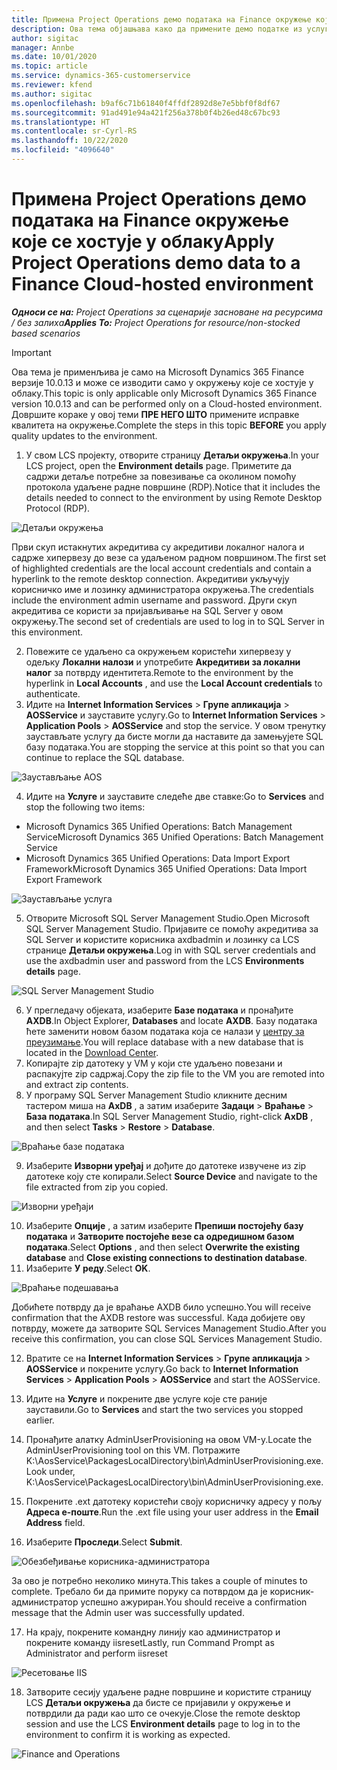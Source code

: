 ```yaml
---
title: Примена Project Operations демо података на Finance окружење које се хостује у облаку
description: Ова тема објашњава како да примените демо податке из услуге Project Operations на Dynamics 365 Finance окружење хостовано у облаку.
author: sigitac
manager: Annbe
ms.date: 10/01/2020
ms.topic: article
ms.service: dynamics-365-customerservice
ms.reviewer: kfend
ms.author: sigitac
ms.openlocfilehash: b9af6c71b61840f4ffdf2892d8e7e5bbf0f8df67
ms.sourcegitcommit: 91ad491e94a421f256a378b0f4b26ed48c67bc93
ms.translationtype: HT
ms.contentlocale: sr-Cyrl-RS
ms.lasthandoff: 10/22/2020
ms.locfileid: "4096640"
---
```

# <a name="apply-project-operations-demo-data-to-a-finance-cloud-hosted-environment"></a><span data-ttu-id="bda3e-103">Примена Project Operations демо података на Finance окружење које се хостује у облаку</span><span class="sxs-lookup"><span data-stu-id="bda3e-103">Apply Project Operations demo data to a Finance Cloud-hosted environment</span></span>

<span data-ttu-id="bda3e-104">_**Односи се на:** Project Operations за сценарије засноване на ресурсима / без залиха_</span><span class="sxs-lookup"><span data-stu-id="bda3e-104">_**Applies To:** Project Operations for resource/non-stocked based scenarios_</span></span>

> [!IMPORTANT]
> <span data-ttu-id="bda3e-105">Ова тема је применљива је само на Microsoft Dynamics 365 Finance верзије 10.0.13 и може се изводити само у окружењу које се хостује у облаку.</span><span class="sxs-lookup"><span data-stu-id="bda3e-105">This topic is only applicable only Microsoft Dynamics 365 Finance version 10.0.13 and can be performed only on a Cloud-hosted environment.</span></span> <span data-ttu-id="bda3e-106">Довршите кораке у овој теми **ПРЕ НЕГО ШТО** примените исправке квалитета на окружење.</span><span class="sxs-lookup"><span data-stu-id="bda3e-106">Complete the steps in this topic **BEFORE** you apply quality updates to the environment.</span></span>

1. <span data-ttu-id="bda3e-107">У свом LCS пројекту, отворите страницу **Детаљи окружења**.</span><span class="sxs-lookup"><span data-stu-id="bda3e-107">In your LCS project, open the **Environment details** page.</span></span> <span data-ttu-id="bda3e-108">Приметите да садржи детаље потребне за повезивање са околином помоћу протокола удаљене радне површине (RDP).</span><span class="sxs-lookup"><span data-stu-id="bda3e-108">Notice that it includes the details needed to connect to the environment by using Remote Desktop Protocol (RDP).</span></span>

![Детаљи  окружења](./media/1EnvironmentDetails.png)

<span data-ttu-id="bda3e-110">Први скуп истакнутих акредитива су акредитиви локалног налога и садрже хипервезу до везе са удаљеном радном површином.</span><span class="sxs-lookup"><span data-stu-id="bda3e-110">The first set of highlighted credentials are the local account credentials and contain a hyperlink to the remote desktop connection.</span></span> <span data-ttu-id="bda3e-111">Акредитиви укључују корисничко име и лозинку администратора окружења.</span><span class="sxs-lookup"><span data-stu-id="bda3e-111">The credentials include the environment admin username and password.</span></span> <span data-ttu-id="bda3e-112">Други скуп акредитива се користи за пријављивање на SQL Server у овом окружењу.</span><span class="sxs-lookup"><span data-stu-id="bda3e-112">The second set of credentials are used to log in to SQL Server in this environment.</span></span>

2. <span data-ttu-id="bda3e-113">Повежите се удаљено са окружењем користећи хипервезу у одељку **Локални налози** и употребите **Акредитиви за локални налог** за потврду идентитета.</span><span class="sxs-lookup"><span data-stu-id="bda3e-113">Remote to the environment by the hyperlink in **Local Accounts** , and use the **Local Account credentials** to authenticate.</span></span>
3. <span data-ttu-id="bda3e-114">Идите на **Internet Information Services** > **Групе апликација** > **AOSService** и зауставите услугу.</span><span class="sxs-lookup"><span data-stu-id="bda3e-114">Go to **Internet Information Services** > **Application Pools** > **AOSService** and stop the service.</span></span> <span data-ttu-id="bda3e-115">У овом тренутку заустављате услугу да бисте могли да наставите да замењујете SQL базу података.</span><span class="sxs-lookup"><span data-stu-id="bda3e-115">You are stopping the service at this point so that you can continue to replace the SQL database.</span></span>

![Заустављање AOS](./media/2StopAOS.png)

4. <span data-ttu-id="bda3e-117">Идите на **Услуге** и зауставите следеће две ставке:</span><span class="sxs-lookup"><span data-stu-id="bda3e-117">Go to **Services** and stop the following two items:</span></span>

- <span data-ttu-id="bda3e-118">Microsoft Dynamics 365 Unified Operations: Batch Management Service</span><span class="sxs-lookup"><span data-stu-id="bda3e-118">Microsoft Dynamics 365 Unified Operations: Batch Management Service</span></span>
- <span data-ttu-id="bda3e-119">Microsoft Dynamics 365 Unified Operations: Data Import Export Framework</span><span class="sxs-lookup"><span data-stu-id="bda3e-119">Microsoft Dynamics 365 Unified Operations: Data Import Export Framework</span></span>

![Заустављање услуга](./media/3StopServices.png)

5. <span data-ttu-id="bda3e-121">Отворите Microsoft SQL Server Management Studio.</span><span class="sxs-lookup"><span data-stu-id="bda3e-121">Open Microsoft SQL Server Management Studio.</span></span> <span data-ttu-id="bda3e-122">Пријавите се помоћу акредитива за SQL Server и користите корисника axdbadmin и лозинку са LCS странице **Детаљи окружења**.</span><span class="sxs-lookup"><span data-stu-id="bda3e-122">Log in with SQL server credentials and use the axdbadmin user and password from the LCS **Environments details** page.</span></span>

![SQL Server Management Studio](./media/4SSMS.png)

6. <span data-ttu-id="bda3e-124">У прегледачу објеката, изаберите **Базе података** и пронађите **AXDB**.</span><span class="sxs-lookup"><span data-stu-id="bda3e-124">In Object Explorer, **Databases** and locate **AXDB**.</span></span> <span data-ttu-id="bda3e-125">Базу података ћете заменити новом базом података која се налази у [центру за преузимање](https://download.microsoft.com/download/1/a/3/1a314bd2-b082-4a87-abdc-1ba26c92b63d/ProjOpsDemoDataFOGARelease.zip).</span><span class="sxs-lookup"><span data-stu-id="bda3e-125">You will replace database with a new database that is located in the [Download Center](https://download.microsoft.com/download/1/a/3/1a314bd2-b082-4a87-abdc-1ba26c92b63d/ProjOpsDemoDataFOGARelease.zip).</span></span> 
7. <span data-ttu-id="bda3e-126">Копирајте zip датотеку у VM у који сте удаљено повезани и распакујте zip садржај.</span><span class="sxs-lookup"><span data-stu-id="bda3e-126">Copy the zip file to the VM you are remoted into and extract zip contents.</span></span>
8. <span data-ttu-id="bda3e-127">У програму SQL Server Management Studio кликните десним тастером миша на **AxDB** , а затим изаберите **Задаци** > **Враћање** > **База података**.</span><span class="sxs-lookup"><span data-stu-id="bda3e-127">In SQL Server Management Studio, right-click **AxDB** , and then select **Tasks** > **Restore** > **Database**.</span></span>

![Враћање базе података](./media/5RestoreDatabase.png)

9. <span data-ttu-id="bda3e-129">Изаберите **Изворни уређај** и дођите до датотеке извучене из zip датотеке коју сте копирали.</span><span class="sxs-lookup"><span data-stu-id="bda3e-129">Select **Source Device** and navigate to the file extracted from zip you copied.</span></span>

![Изворни уређаји](./media/6SourceDevice.png)

10. <span data-ttu-id="bda3e-131">Изаберите **Опције** , а затим изаберите **Препиши постојећу базу података** и **Затворите постојеће везе са одредишном базом података**.</span><span class="sxs-lookup"><span data-stu-id="bda3e-131">Select **Options** , and then select **Overwrite the existing database** and **Close existing connections to destination database**.</span></span> 
11. <span data-ttu-id="bda3e-132">Изаберите **У реду**.</span><span class="sxs-lookup"><span data-stu-id="bda3e-132">Select **OK**.</span></span>

![Враћање подешавања](./media/7RestoreSetting.png)

<span data-ttu-id="bda3e-134">Добићете потврду да је враћање AXDB било успешно.</span><span class="sxs-lookup"><span data-stu-id="bda3e-134">You will receive confirmation that the AXDB restore was successful.</span></span> <span data-ttu-id="bda3e-135">Када добијете ову потврду, можете да затворите SQL Services Management Studio.</span><span class="sxs-lookup"><span data-stu-id="bda3e-135">After you receive this confirmation, you can close SQL Services Management Studio.</span></span>

12. <span data-ttu-id="bda3e-136">Вратите се на **Internet Information Services** > **Групе апликација** > **AOSService** и покрените услугу.</span><span class="sxs-lookup"><span data-stu-id="bda3e-136">Go back to **Internet Information Services** > **Application Pools** > **AOSService** and start the AOSService.</span></span>
13. <span data-ttu-id="bda3e-137">Идите на **Услуге** и покрените две услуге које сте раније зауставили.</span><span class="sxs-lookup"><span data-stu-id="bda3e-137">Go to **Services** and start the two services you stopped earlier.</span></span>

14. <span data-ttu-id="bda3e-138">Пронађите алатку AdminUserProvisioning на овом VM-у.</span><span class="sxs-lookup"><span data-stu-id="bda3e-138">Locate the AdminUserProvisioning tool on this VM.</span></span> <span data-ttu-id="bda3e-139">Потражите K:\AosService\PackagesLocalDirectory\bin\AdminUserProvisioning.exe.</span><span class="sxs-lookup"><span data-stu-id="bda3e-139">Look under, K:\AosService\PackagesLocalDirectory\bin\AdminUserProvisioning.exe.</span></span>
15. <span data-ttu-id="bda3e-140">Покрените .ext датотеку користећи своју корисничку адресу у пољу **Адреса е-поште**.</span><span class="sxs-lookup"><span data-stu-id="bda3e-140">Run the .ext file using your user address in the **Email Address** field.</span></span> 
16. <span data-ttu-id="bda3e-141">Изаберите **Проследи**.</span><span class="sxs-lookup"><span data-stu-id="bda3e-141">Select **Submit**.</span></span>

![Обезбеђивање корисника-администратора](./media/8AdminUserProvisioning.png)

<span data-ttu-id="bda3e-143">За ово је потребно неколико минута.</span><span class="sxs-lookup"><span data-stu-id="bda3e-143">This takes a couple of minutes to complete.</span></span> <span data-ttu-id="bda3e-144">Требало би да примите поруку са потврдом да је корисник-администратор успешно ажуриран.</span><span class="sxs-lookup"><span data-stu-id="bda3e-144">You should receive a confirmation message that the Admin user was successfully updated.</span></span>

17. <span data-ttu-id="bda3e-145">На крају, покрените командну линију као администратор и покрените команду iisreset</span><span class="sxs-lookup"><span data-stu-id="bda3e-145">Lastly, run Command Prompt as Administrator and perform iisreset</span></span>

![Ресетовање IIS](./media/9IISReset.png)

18. <span data-ttu-id="bda3e-147">Затворите сесију удаљене радне површине и користите страницу LCS **Детаљи окружења** да бисте се пријавили у окружење и потврдили да ради као што се очекује.</span><span class="sxs-lookup"><span data-stu-id="bda3e-147">Close the remote desktop session and use the LCS **Environment details** page to log in to the environment to confirm it is working as expected.</span></span>

![Finance and Operations](./media/10FinanceAndOperations.png)
